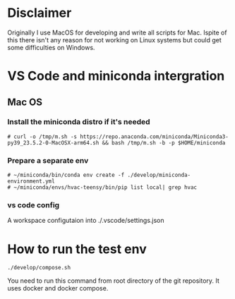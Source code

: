 # Disclaimer
Originally I use MacOS for developing and write all scripts for Mac. Ispite of this there isn't any reason for not working on Linux systems but could get some difficulties on Windows.

# VS Code and miniconda intergration
## Mac OS
### Install the miniconda distro if it's needed 
```
# curl -o /tmp/m.sh -s https://repo.anaconda.com/miniconda/Miniconda3-py39_23.5.2-0-MacOSX-arm64.sh && bash /tmp/m.sh -b -p $HOME/miniconda
```
### Prepare a separate env
```
# ~/miniconda/bin/conda env create -f ./develop/miniconda-environment.yml
# ~/miniconda/envs/hvac-teensy/bin/pip list local| grep hvac
```
### vs code config
A workspace configutaion into ./.vscode/settings.json

# How to run the test env
```
./develop/compose.sh
```
You need to run this command from root directory of the git repository. It uses docker and docker compose.